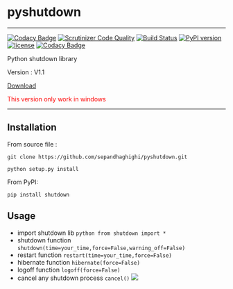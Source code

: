 # pyshutdown

----------
[![Codacy Badge](https://api.codacy.com/project/badge/Grade/478dc165527b4c2fb67a336d7c88e7cd)](https://www.codacy.com/app/sepand-haghighi/pyshutdown?utm_source=github.com&utm_medium=referral&utm_content=sepandhaghighi/pyshutdown&utm_campaign=badger)
[![Scrutinizer Code Quality](https://scrutinizer-ci.com/g/sepandhaghighi/pyshutdown/badges/quality-score.png?b=master)](https://scrutinizer-ci.com/g/sepandhaghighi/pyshutdown/?branch=master)
[![Build Status](https://scrutinizer-ci.com/g/sepandhaghighi/pyshutdown/badges/build.png?b=master)](https://scrutinizer-ci.com/g/sepandhaghighi/pyshutdown/build-status/master)
[![PyPI version](https://badge.fury.io/py/shutdown.svg)](https://badge.fury.io/py/shutdown)	
[![license](https://img.shields.io/github/license/mashape/apistatus.svg)](https://github.com/sepandhaghighi/pyshutdown/blob/master/LICENSE)
[![Codacy Badge](https://api.codacy.com/project/badge/Grade/478dc165527b4c2fb67a336d7c88e7cd)](https://www.codacy.com/app/sepand-haghighi/pyshutdown?utm_source=github.com&amp;utm_medium=referral&amp;utm_content=sepandhaghighi/pyshutdown&amp;utm_campaign=Badge_Grade)

						
Python shutdown library


Version : V1.1 		
		

[Download](https://github.com/sepandhaghighi/pyshutdown/archive/v1.1.zip)

<p style="color:red;">This version only work in windows</p>


----------
## Installation ##
From source file :

`git clone https://github.com/sepandhaghighi/pyshutdown.git`
						
 `python setup.py install`

From PyPI:	
						
 `pip install shutdown`						

## Usage ##
- import shutdown lib `python from shutdown import *`
- shutdown function `shutdown(time=your_time,force=False,warning_off=False)`
- restart function `restart(time=your_time,force=False)`
- hibernate function `hibernate(force=False)`
- logoff function `logoff(force=False)`
- cancel any shutdown process `cancel()`
![](http://www.shaghighi.ir/pyshutdown/shutdown.gif)
